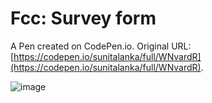 # Fcc: Survey form

A Pen created on CodePen.io. Original URL: [https://codepen.io/sunitalanka/full/WNvardR](https://codepen.io/sunitalanka/full/WNvardR).

![image](https://user-images.githubusercontent.com/37420593/82269368-20288980-9937-11ea-86ec-f066aa65622f.png)




